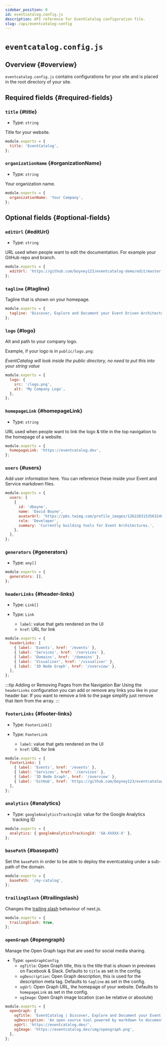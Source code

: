 ```yaml
---
sidebar_position: 0
id: eventcatalog.config.js
description: API reference for EventCatalog configuration file.
slug: /api/eventcatalog-config
---
```


# `eventcatalog.config.js`

## Overview {#overview}

`eventcatalog.config.js` contains configurations for your site and is placed in the root directory of your site.

## Required fields {#required-fields}

### `title` {#title}

- Type: `string`

Title for your website.

```js title="eventcatalog.config.js"
module.exports = {
  title: 'EventCatalog',
};
```

### `organizationName` {#organizationName}

- Type: `string`

Your organization name.

```js title="eventcatalog.config.js"
module.exports = {
  organizationName: 'Your Company',
};
```

## Optional fields {#optional-fields}

### `editUrl` {#editUrl}

- Type: `string`

URL used when people want to edit the documentation. For example your GitHub repo and branch.

```js title="eventcatalog.config.js"
module.exports = {
  editUrl: 'https://github.com/boyney123/eventcatalog-demo/edit/master',
};
```

### `tagline` {#tagline}

Tagline that is shown on your homepage.

```js title="eventcatalog.config.js"
module.exports = {
  tagline: 'Discover, Explore and Document your Event Driven Architectures',
};
```

### `logo` {#logo}

Alt and path to your company logo.

Example, if your logo is in `public/logo.png`:

_EventCatalog will look inside the public directory, no need to put this into your string value_

```js title="eventcatalog.config.js"
module.exports = {
  logo: {
    src: '/logo.png',
    alt: 'My Company Logo',
  },
};
```

### `homepageLink` {#homepageLink}

- Type: `string`

URL used when people want to link the logo & title in the top navigation to the homepage of a website.

```js title="eventcatalog.config.js"
module.exports = {
  homepageLink: 'https://eventcatalog.dev',
};
```

### `users` {#users}

Add user information here. You can reference these inside your Event and Service markdown files.

```js title="eventcatalog.config.js"
module.exports = {
  users: [
    {
      id: 'dboyne',
      name: 'David Boyne',
      avatarUrl: 'https://pbs.twimg.com/profile_images/1262283153563140096/DYRDqKg6_400x400.png',
      role: 'Developer',
      summary: 'Currently building tools for Event Architectures.',
    },
  ],
};
```

### `generators` {#generators}

- Type: `any[]`

```js title="eventcatalog.config.js"
module.exports = {
  generators: [],
};
```

### `headerLinks` {#header-links}

- Type: `Link[]`

- Type: `Link`
  - `label`: value that gets rendered on the UI
  - `href`: URL for link

```js title="eventcatalog.config.js"
module.exports = {
  headerLinks: [
    { label: 'Events', href: '/events' },
    { label: 'Services', href: '/services' },
    { label: 'Domains', href: '/domains' },
    { label: 'Visualiser', href: '/visualiser' },
    { label: '3D Node Graph', href: '/overview' },
  ],
};
```

:::tip Adding or Removing Pages from the Navigation Bar
Using the `headerLinks` configuration you can add or remove any links you like in your header bar. If you want to remove a link to the page simplify just remove that item from the array.
:::

### `footerLinks` {#footer-links}

- Type: `FooterLink[]`

- Type: `FooterLink`
  - `label`: value that gets rendered on the UI
  - `href`: URL for link

```js title="eventcatalog.config.js"
module.exports = {
  footerLinks: [
    { label: 'Events', href: '/events' },
    { label: 'Services', href: '/services' },
    { label: '3D Node Graph', href: '/overview' },
    { label: 'GitHub', href: 'https://github.com/boyney123/eventcatalog-demo/edit/master' },
  ],
};
```

### `analytics` {#analytics}

- Type: `googleAnalyticsTrackingId`: value for the Google Analytics tracking ID

```js title="eventcatalog.config.js"
module.exports = {
  analytics: { googleAnalyticsTrackingId: 'GA-XXXXX-X' },
};
```

### `basePath` {#basepath}

Set the `basePath` in order to be able to deploy the eventcatalog under a sub-path of the domain.

```js title="eventcatalog.config.js"
module.exports = {
  basePath: '/my-catalog',
};
```

### `trailingSlash` {#trailingslash}

Changes the [trailing slash](https://nextjs.org/docs/api-reference/next.config.js/trailing-slash) behaviour of next.js.

```js title="eventcatalog.config.js"
module.exports = {
  trailingSlash: true,
};
```

### `openGraph` {#opengraph}

Manage the Open Graph tags that are used for social media sharing.

- Type: `openGraphConfig`
  - `ogTitle`: Open Graph title, this is the title that is shown in previews on Facebook & Slack. Defaults to `title` as set in the config.
  - `ogDescription`: Open Graph description, this is used for the description meta tag. Defaults to `tagline` as set in the config.
  - `ogUrl`: Open Graph URL, the homepage of your website. Defaults to `homepageLink` as set in the config.
  - `ogImage`: Open Graph image location (can be relative or absolute)

```js title="eventcatalog.config.js"
module.exports = {
  openGraph: {
    ogTitle: 'EventCatalog | Discover, Explore and Document your Event Driven Architectures.',
    ogDescription: 'An open source tool powered by markdown to document your Event Driven Architecture.',
    ogUrl: 'https://eventcatalog.dev/',
    ogImage: 'https://eventcatalog.dev/img/opengraph.png',
  },
};
```

